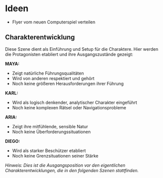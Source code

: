# Ideen

- Flyer vom neuen Computerspiel verteilen

## Charakterentwicklung

Diese Szene dient als Einführung und Setup für die Charaktere. Hier werden die Protagonisten etabliert und ihre Ausgangszustände gezeigt:

**MAYA:**
- Zeigt natürliche Führungsqualitäten
- Wird von anderen respektiert und gehört
- Noch keine größeren Herausforderungen ihrer Führung

**KARL:** 
- Wird als logisch denkender, analytischer Charakter eingeführt
- Noch keine komplexen Rätsel oder Navigationsprobleme

**ARIA:**
- Zeigt ihre mitfühlende, sensible Natur
- Noch keine Überforderungssituationen

**DIEGO:**
- Wird als starker Beschützer etabliert
- Noch keine Grenzsituationen seiner Stärke

*Hinweis: Dies ist die Ausgangsposition vor den eigentlichen Charakterentwicklungen, die in den folgenden Szenen stattfinden.*
